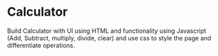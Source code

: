 # Calculator
Build Calculator with UI using HTML and functionality using Javascript (Add, Subtract, multiply, divide, clear) and use css to style the page and differentiate operations.
